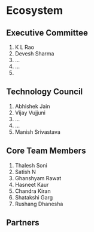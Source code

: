 # Ecosystem

## Executive Committee <a id="divoc-presentations"></a>

1. K L Rao
2. Devesh Sharma
3. ...
4. ...
5. 
## Technology Council <a id="divoc-presentations"></a>

1. Abhishek Jain
2. Vijay Vujjuni
3. ...
4. ...
5. Manish Srivastava

## Core Team Members <a id="divoc-presentations"></a>

1. Thalesh Soni
2. Satish N
3. Ghanshyam Rawat
4. Hasneet Kaur
5. Chandra Kiran
6. Shatakshi Garg
7. Rushang Dhanesha

## Partners <a id="divoc-presentations"></a>

